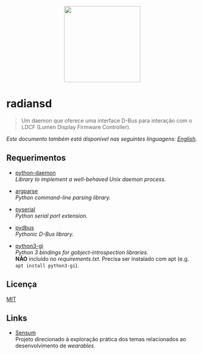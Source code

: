 <p align="center">
  <img src="https://avatars2.githubusercontent.com/u/31752856"
       alt="" width="200" />
</p>

# radiansd

> Um daemon que oferece uma interface D-Bus para interação com o LDCF (Lumen
  Display Firmware Controller).

_Este documento também está disponível nas seguintes linguagens:
[English](README.md)._

## Requerimentos

* [python-daemon](https://pypi.python.org/pypi/python-daemon/)  
  _Library to implement a well-behaved Unix daemon process._

* [argparse](https://pypi.python.org/pypi/argparse/)  
  _Python command-line parsing library._

* [pyserial](https://pypi.python.org/pypi/pyserial)  
  _Python serial port extension._

* [pydbus](https://pypi.python.org/pypi/pydbus)  
  _Pythonic D-Bus library._

* [python3-gi](https://packages.debian.org/stretch/python3-gi)  
  _Python 3 bindings for gobject-introspection libraries._  
  **NÃO** incluído no _requirements.txt_. Precisa ser instalado com apt (e.g. 
  `apt install python3-gi`).

## Licença

[MIT](LICENSE)

## Links

* [Sensum](https://rapidlight.io/sensum/)  
  Projeto direcionado à exploração prática dos temas relacionados ao
  desenvolvimento de _wearables_.
